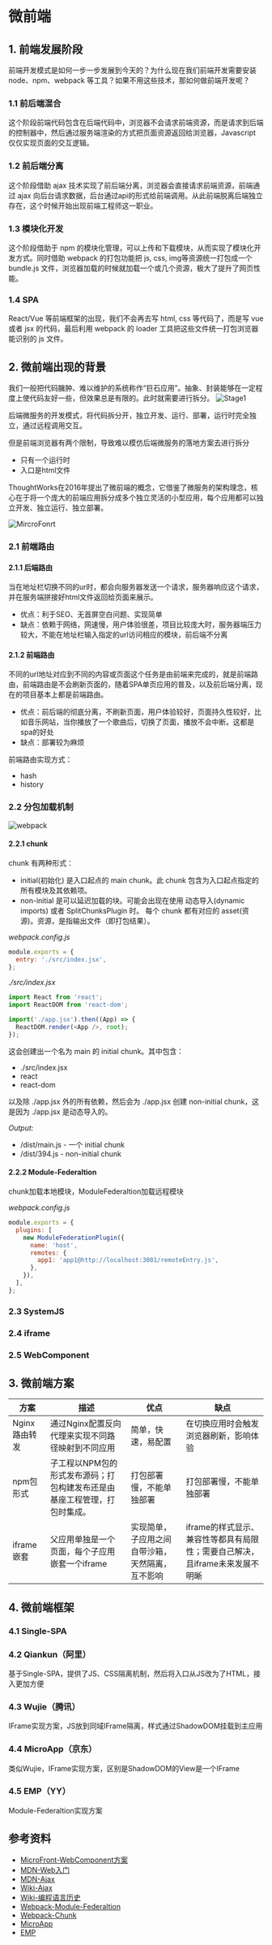 # 微前端
## 1. 前端发展阶段
前端开发模式是如何一步一步发展到今天的？为什么现在我们前端开发需要安装 node、npm、webpack 等工具？如果不用这些技术，那如何做前端开发呢？

### 1.1 前后端混合
这个阶段前端代码包含在后端代码中，浏览器不会请求前端资源，而是请求到后端的控制器中，然后通过服务端渲染的方式把页面资源返回给浏览器，Javascript 仅仅实现页面的交互逻辑。

### 1.2 前后端分离
这个阶段借助 ajax 技术实现了前后端分离，浏览器会直接请求前端资源，前端通过 ajax 向后台请求数据，后台通过api的形式给前端调用。从此前端脱离后端独立存在，这个时候开始出现前端工程师这一职业。

### 1.3 模块化开发
这个阶段借助于 npm 的模块化管理，可以上传和下载模块，从而实现了模块化开发方式。同时借助 webpack 的打包功能把 js, css, img等资源统一打包成一个 bundle.js 文件，浏览器加载的时候就加载一个或几个资源，极大了提升了网页性能。

### 1.4 SPA
React/Vue 等前端框架的出现，我们不会再去写 html, css 等代码了，而是写 vue 或者 jsx 的代码，最后利用 webpack 的 loader 工具把这些文件统一打包浏览器能识别的 js 文件。


## 2. 微前端出现的背景
我们一般把代码臃肿、难以维护的系统称作“巨石应用”。抽象、封装能够在一定程度上使代码友好一些，但效果总是有限的。此时就需要进行拆分。
![Stage1](./static/monolith-frontback-microservices.png)

后端微服务的开发模式，将代码拆分开，独立开发、运行、部署，运行时完全独立，通过远程调用交互。

但是前端浏览器有两个限制，导致难以模仿后端微服务的落地方案去进行拆分
- 只有一个运行时
- 入口是html文件

ThoughtWorks在2016年提出了微前端的概念，它借鉴了微服务的架构理念，核心在于将一个庞大的前端应用拆分成多个独立灵活的小型应用，每个应用都可以独立开发、独立运行、独立部署。  

![MircroFonrt](./static/MicroFront.png)

### 2.1 前端路由
#### 2.1.1 后端路由
当在地址栏切换不同的ur时，都会向服务器发送一个请求，服务器响应这个请求，并在服务端拼接好html文件返回给页面来展示。
- 优点：利于SEO、无首屏空白问题、实现简单
- 缺点：依赖于网络，网速慢，用户体验很差，项目比较庞大时，服务器端压力较大，不能在地址栏输入指定的url访问相应的模块，前后端不分离

#### 2.1.2 前端路由
不同的url地址对应到不同的内容或页面这个任务是由前端来完成的，就是前端路由，前端路由是不会刷新页面的，随着SPA单页应用的普及，以及前后端分离，现在的项目基本上都是前端路由。
- 优点：前后端的彻底分离，不刷新页面，用户体验较好，页面持久性较好，比如音乐网站，当你播放了一个歌曲后，切换了页面，播放不会中断。这都是spa的好处
- 缺点：部署较为麻烦

前端路由实现方式：
- hash
- history

### 2.2 分包加载机制
![webpack](./static/webpack.webp)

#### 2.2.1 chunk
chunk 有两种形式：
- initial(初始化) 是入口起点的 main chunk。此 chunk 包含为入口起点指定的所有模块及其依赖项。
- non-initial 是可以延迟加载的块。可能会出现在使用 动态导入(dynamic imports) 或者 SplitChunksPlugin 时。
每个 chunk 都有对应的 asset(资源)。资源，是指输出文件（即打包结果）。

*webpack.config.js*
```javascript
module.exports = {
  entry: './src/index.jsx',
};
```

*./src/index.jsx*
```javascript
import React from 'react';
import ReactDOM from 'react-dom';

import('./app.jsx').then((App) => {
  ReactDOM.render(<App />, root);
});
```

这会创建出一个名为 main 的 initial chunk。其中包含：

- ./src/index.jsx
- react
- react-dom

以及除 ./app.jsx 外的所有依赖，然后会为 ./app.jsx 创建 non-initial chunk，这是因为 ./app.jsx 是动态导入的。

*Output:*
- /dist/main.js - 一个 initial chunk
- /dist/394.js - non-initial chunk

#### 2.2.2 Module-Federaltion
chunk加载本地模块，ModuleFederaltion加载远程模块

*webpack.config.js*
```javascript
module.exports = {
  plugins: [
    new ModuleFederationPlugin({
      name: 'host',
      remotes: {
        app1: 'app1@http://localhost:3001/remoteEntry.js',
      },
    }),
  ],
};
```

### 2.3 SystemJS


### 2.4 iframe

### 2.5 WebComponent

## 3. 微前端方案
|方案|描述|优点|缺点|
|--|--|--|--|
|Nginx路由转发 | 通过Nginx配置反向代理来实现不同路径映射到不同应用 | 简单，快速，易配置 | 在切换应用时会触发浏览器刷新，影响体验|
|npm包形式 | 子工程以NPM包的形式发布源码；打包构建发布还是由基座工程管理，打包时集成。 | 打包部署慢，不能单独部署 | 打包部署慢，不能单独部署|
|iframe嵌套 | 父应用单独是一个页面，每个子应用嵌套一个iframe | 实现简单，子应用之间自带沙箱，天然隔离，互不影响 | iframe的样式显示、兼容性等都具有局限性；需要自己解决，且iframe未来发展不明晰|


## 4. 微前端框架
### 4.1 Single-SPA

### 4.2 Qiankun（阿里）
基于Single-SPA，提供了JS、CSS隔离机制，然后将入口从JS改为了HTML，接入更加方便

### 4.3 Wujie（腾讯）
IFrame实现方案，JS放到同域IFrame隔离，样式通过ShadowDOM挂载到主应用

### 4.4 MicroApp（京东）
类似Wujie，IFrame实现方案，区别是ShadowDOM的View是一个IFrame

### 4.5 EMP（YY）
Module-Federaltion实现方案


## 参考资料
- [MicroFront-WebComponent方案](https://micro-frontends.org/)
- [MDN-Web入门](https://developer.mozilla.org/zh-CN/docs/Learn/Getting_started_with_the_web)
- [MDN-Ajax](https://developer.mozilla.org/zh-CN/docs/Web/Guide/AJAX)
- [Wiki-Ajax](https://zh.wikipedia.org/wiki/AJAX)
- [Wiki-编程语言历史](https://zh.m.wikipedia.org/zh-sg/%E7%A8%8B%E5%BC%8F%E8%AA%9E%E8%A8%80%E6%AD%B7%E5%8F%B2)
- [Webpack-Module-Federaltion](https://webpack.docschina.org/concepts/module-federation/)
- [Webpack-Chunk](https://webpack.docschina.org/concepts/under-the-hood/)
- [MicroApp](https://micro-zoe.github.io/micro-app/)
- [EMP](https://emp2.netlify.app/)